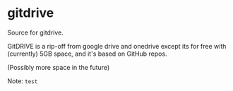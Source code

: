 # gitdrive
Source for gitdrive.

GitDRIVE is a rip-off from google drive and onedrive except its for free with (currently) 5GB space, and it's based on GitHub repos.

(Possibly more space in the future)

Note: ```test```
